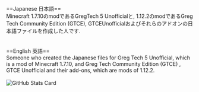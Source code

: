 ==Japanese 日本語==</br>
Minecraft 1.7.10のmodであるGregTech 5 Unofficialと, 1.12.2のmodであるGreg Tech Community Edition (GTCE), GTCEUnofficialおよびそれらのアドオンの日本語ファイルを作成した人です. </br>
</br>
</br>
==English 英語==</br>
Someone who created the Japanese files for Greg Tech 5 Unofficial, which is a mod of Minecraft 1.7.10, and Greg Tech Community Edition (GTCE) , GTCE Unofficial and their add-ons, which are mods of 1.12.2.</br> 
<br>
![GitHub Stats Card](https://github-readme-stats.vercel.app/api?username=MrKono&show_icons=true)
